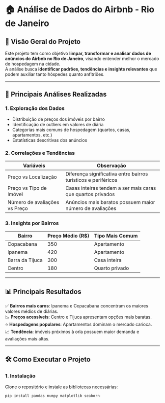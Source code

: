 # 🏠 Análise de Dados do Airbnb - Rio de Janeiro

## 📌 Visão Geral do Projeto
Este projeto tem como objetivo **limpar, transformar e analisar dados de anúncios do Airbnb no Rio de Janeiro**, visando entender melhor o mercado de hospedagem na cidade.  
A análise busca **identificar padrões, tendências e insights relevantes** que podem auxiliar tanto hóspedes quanto anfitriões.

---

## 🔎 Principais Análises Realizadas

### 1. Exploração dos Dados
- Distribuição de preços dos imóveis por bairro
- Identificação de outliers em valores de diária
- Categorias mais comuns de hospedagem (quartos, casas, apartamentos, etc.)
- Estatísticas descritivas dos anúncios

### 2. Correlações e Tendências
| Variáveis                  | Observação |
|-----------------------------|------------|
| Preço vs Localização        | Diferença significativa entre bairros turísticos e periféricos |
| Preço vs Tipo de Imóvel     | Casas inteiras tendem a ser mais caras que quartos privados |
| Número de avaliações vs Preço | Anúncios mais baratos possuem maior número de avaliações |

### 3. Insights por Bairros
| Bairro           | Preço Médio (R$) | Tipo Mais Comum |
|------------------|------------------|-----------------|
| Copacabana       | 350              | Apartamento     |
| Ipanema          | 420              | Apartamento     |
| Barra da Tijuca  | 300              | Casa inteira    |
| Centro           | 180              | Quarto privado  |

---

## 📊 Principais Resultados

✅ **Bairros mais caros**: Ipanema e Copacabana concentram os maiores valores médios de diárias.  
📉 **Preços acessíveis**: Centro e Tijuca apresentam opções mais baratas.  
⭐ **Hospedagens populares**: Apartamentos dominam o mercado carioca.  
📈 **Tendência**: imóveis próximos à orla possuem maior demanda e avaliações mais altas.  

---

## 🛠️ Como Executar o Projeto

### 1. Instalação
Clone o repositório e instale as bibliotecas necessárias:

```bash
pip install pandas numpy matplotlib seaborn

